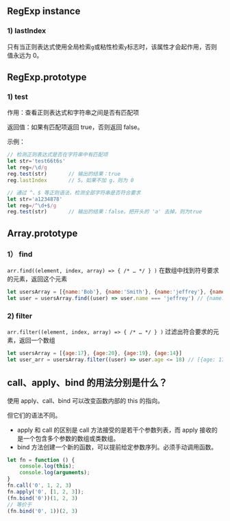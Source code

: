 ## RegExp instance

### 1) lastIndex

只有当正则表达式使用全局检索`g`或粘性检索`y`标志时，该属性才会起作用，否则值永远为 0。

## RegExp.prototype

### 1) test

作用：查看正则表达式和字符串之间是否有匹配项

返回值：如果有匹配项返回 true，否则返回 false。

示例：

```js
// 检测正则表达式是否在字符串中有匹配项
let str='test66t6s'
let reg=/\d/g
reg.test(str)       // 输出的结果：true
reg.lastIndex       // 5。如果不加 g，则为 0

// 通过 ^、$ 等正则语法，检测全部字符串是否符合要求
let str='a1234878'
let reg=/^\d+$/g
reg.test(str)       // 输出的结果：false。把开头的 'a' 去掉，则为true
```





## Array.prototype

### 1） find

`arr.find((element, index, array) => { /* … */ } )` 在数组中找到符号要求的元素，返回这个元素

```js
let usersArray = [{name:'Bob'}, {name:'Smith'}, {name:'jeffrey'}, {name:'frank'}]
let user = usersArray.find((user) => user.name === 'jeffrey') // {name: 'jeffrey'}
```

### 2) filter

`arr.filter((element, index, array) => { /* … */ } )` 过滤出符合要求的元素，返回一个数组

```js
let usersArray = [{age:17}, {age:20}, {age:19}, {age:14}]
let user_arr = usersArray.filter((user) => user.age <= 18) // [{age: 17}, {age: 14}]
```

## call、apply、bind 的用法分别是什么？

使用 apply、call、bind 可以改变函数内部的 this 的指向。

但它们的语法不同。

- apply 和 call 的区别是 call 方法接受的是若干个参数列表，而 apply 接收的是一个包含多个参数的数组或类数组。
- bind 方法创建一个新的函数，可以提前给定参数序列。必须手动调用函数。

```js
let fn = function () {
    console.log(this);
    console.log(arguments);
}
fn.call('0', 1, 2, 3)
fn.apply('0', [1, 2, 3]);
(fn.bind('0'))(1, 2, 3)
// 等价于
(fn.bind('0', 1))(2, 3)
```
